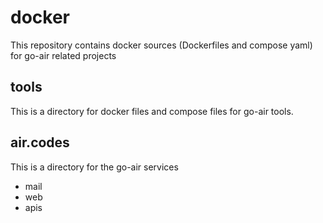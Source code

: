# docker 

This repository contains docker sources (Dockerfiles and compose
yaml) for go-air related projects


## tools

This is a directory for docker files and compose files for
go-air tools.

## air.codes

This is a directory for the go-air services

- mail
- web
- apis





